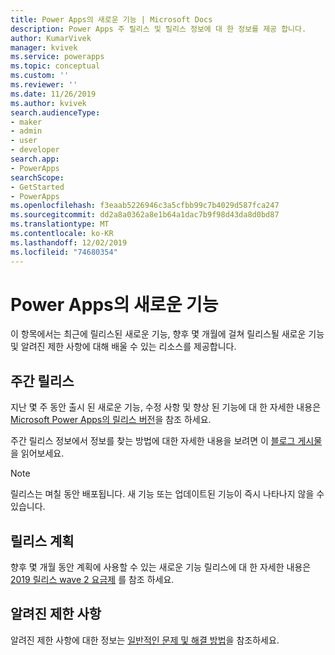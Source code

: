 ```yaml
---
title: Power Apps의 새로운 기능 | Microsoft Docs
description: Power Apps 주 릴리스 및 릴리스 정보에 대 한 정보를 제공 합니다.
author: KumarVivek
manager: kvivek
ms.service: powerapps
ms.topic: conceptual
ms.custom: ''
ms.reviewer: ''
ms.date: 11/26/2019
ms.author: kvivek
search.audienceType:
- maker
- admin
- user
- developer
search.app:
- PowerApps
searchScope:
- GetStarted
- PowerApps
ms.openlocfilehash: f3eaab5226946c3a5cfbb99c7b4029d587fca247
ms.sourcegitcommit: dd2a8a0362a8e1b64a1dac7b9f98d43da8d0bd87
ms.translationtype: MT
ms.contentlocale: ko-KR
ms.lasthandoff: 12/02/2019
ms.locfileid: "74680354"
---
```

# <a name="whats-new-in-power-apps"></a>Power Apps의 새로운 기능

이 항목에서는 최근에 릴리스된 새로운 기능, 향후 몇 개월에 걸쳐 릴리스될 새로운 기능 및 알려진 제한 사항에 대해 배울 수 있는 리소스를 제공합니다.

## <a name="weekly-releases"></a>주간 릴리스

지난 몇 주 동안 출시 된 새로운 기능, 수정 사항 및 향상 된 기능에 대 한 자세한 내용은 [Microsoft Power Apps의 릴리스 버전](https://docs.microsoft.com/business-applications-release-notes/powerplatform/released-versions/powerapps)을 참조 하세요.

주간 릴리스 정보에서 정보를 찾는 방법에 대한 자세한 내용을 보려면 이 [블로그 게시물](https://powerapps.microsoft.com/blog/stay-tuned-with-the-latest-features-and-fixes-through-powerapps-weekly-release-notes/)을 읽어보세요.

> [!NOTE]
> 릴리스는 며칠 동안 배포됩니다. 새 기능 또는 업데이트된 기능이 즉시 나타나지 않을 수 있습니다.

## <a name="release-plan"></a>릴리스 계획

향후 몇 개월 동안 계획에 사용할 수 있는 새로운 기능 릴리스에 대 한 자세한 내용은 [2019 릴리스 wave 2 요금제](https://docs.microsoft.com/power-platform-release-plan/2019wave2/microsoft-powerapps/planned-features) 를 참조 하세요.

## <a name="known-limitations"></a>알려진 제한 사항

알려진 제한 사항에 대한 정보는 [일반적인 문제 및 해결 방법](common-issues-and-resolutions.md)을 참조하세요.
